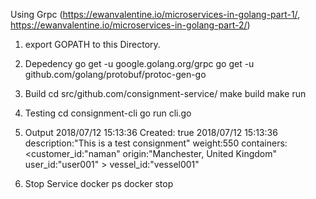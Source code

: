 Using Grpc (https://ewanvalentine.io/microservices-in-golang-part-1/, https://ewanvalentine.io/microservices-in-golang-part-2/)

1. export GOPATH to this Directory.

2. Depedency
go get -u google.golang.org/grpc
go get -u github.com/golang/protobuf/protoc-gen-go

3. Build
cd src/github.com/consignment-service/
make build
make run

4. Testing
cd consignment-cli
go run cli.go

5. Output
2018/07/12 15:13:36 Created: true
2018/07/12 15:13:36 description:"This is a test consignment" weight:550 containers:<customer_id:"naman" origin:"Manchester, United Kingdom" user_id:"user001" > vessel_id:"vessel001"

6. Stop Service
docker ps
docker stop <container id>